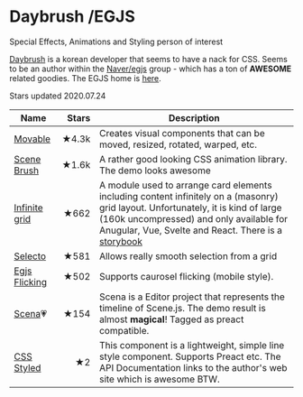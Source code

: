 # Daybrush /EGJS
Special Effects, Animations and Styling person of interest

[Daybrush](https://daybrush.com/) is a korean developer that seems to have a nack for CSS. Seems to be an author within the [Naver/egjs](https://github.com/naver) group - which has a ton of **AWESOME** related goodies. The EGJS home is [here](https://github.com/naver/egjs).

Stars updated 2020.07.24

| Name | Stars | Description |
| ---- | -----:| ----------- |
| [Movable](https://github.com/daybrush/moveable) | ★4.3k | Creates visual components that can be moved, resized, rotated, warped, etc. |
| [Scene Brush](https://github.com/daybrush/scenejs) | ★1.6k | A rather good looking CSS animation library. The demo looks awesome |
| [Infinite grid](https://github.com/naver/egjs-infinitegrid) | ★662 | A module used to arrange card elements including content infinitely on a (masonry) grid layout. Unfortunately, it is kind of large (160k uncompressed) and only available for Anugular, Vue, Svelte and React. There is a [storybook](https://naver.github.io/egjs-infinitegrid/storybook/?path=/story/virtual-scroll--gridlayout) |
| [Selecto](https://github.com/daybrush/selecto) | ★581 | Allows really smooth selection from a grid |
| [Egjs Flicking](https://github.com/naver/egjs-flicking) | ★502 | Supports caurosel flicking (mobile style).|
| [Scena](https://github.com/daybrush/scena)💗 | ★154 | Scena is a Editor project that represents the timeline of Scene.js. The demo result is almost **magical**! Tagged as preact compatible. |
| [CSS Styled](https://github.com/daybrush/css-styled) | ★2 | This component is a lightweight, simple line style component. Supports Preact etc. The API Documentation links to the author's web site which is awesome BTW. |
